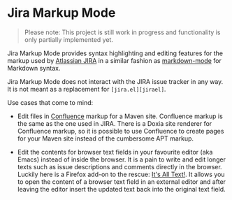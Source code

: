Jira Markup Mode
================

> Please note: This project is still work in progress and
> functionality is only partially implemented yet.

Jira Markup Mode provides syntax highlighting and editing features for
the markup used by [Atlassian JIRA][jira] in a similar fashion as
[markdown-mode][mdmode] for Markdown syntax.

Jira Markup Mode does not interact with the JIRA issue tracker in any
way. It is not meant as a replacement for `[jira.el][jirael]`.

Use cases that come to mind:

* Edit files in [Confluence][confl] markup for a Maven site.
  Confluence markup is the same as the one used in JIRA.  There is a
  Doxia site renderer for Confluence markup, so it is possible to use
  Confluence to create pages for your Maven site instead of the
  cumbersome APT markup.

* Edit the contents for browser text fields in your favourite editor
  (aka Emacs) instead of inside the browser.  It is a pain to write
  and edit longer texts such as issue descriptions and comments
  directly in the browser.  Luckily here is a Firefox add-on to the
  rescue: [It's All Text!][atxt].  It allows you to open the content
  of a browser text field in an external editor and after leaving the
  editor insert the updated text back into the original text field.


[jira]: http://www.atlassian.com/software/jira/overview/
[mdmode]: http://jblevins.org/projects/markdown-mode/
[jirael]: http://emacswiki.org/emacs/jira.el
[confl]: http://www.atlassian.com/software/confluence/overview/
[atxt]: https://addons.mozilla.org/en-US/firefox/addon/its-all-text/
